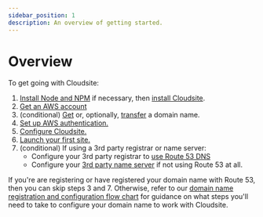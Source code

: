 ```yaml
---
sidebar_position: 1
description: An overview of getting started.
---
```


# Overview

To get going with Cloudsite:

1. [Install Node and NPM](./installation#install-node-and-npm) if necessary, then [install Cloudsite](./installation#install-cloudsite).
2. [Get an AWS account](./aws-sign-up)
3. (conditional) [Get](/docs/user-guides/domain-name-management#register-your-domain-name) or, optionally, [transfer](/docs/user-guides/domain-name-management#transfer-a-domain-to-route-53) a domain name.
4. [Set up AWS authentication.](./authentication)
5. [Configure Cloudsite.](./configuration)
6. [Launch your first site.](./your-first-site)
7. (conditional) If using a 3rd party registrar or name server:
   - Configure your 3rd party registrar to [use Route 53 DNS](/docs/user-guides/domain-name-management#when-your-domain-is-registered-elsewhere)
   - Configure your [3rd party name server](/docs/user-guides/domain-name-management#use-3rd-party-dns-with-cloudsite) if not using Route 53 at all.

If you're are registering or have registered your domain name with Route 53, then you can skip steps 3 and 7. Otherwise, refer to our [domain name registration and configuration flow chart](./register-configure-a-domain) for guidance on what steps you'll need to take to configure your domain name to work with Cloudsite.